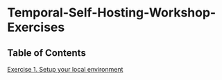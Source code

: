 # Temporal-Self-Hosting-Workshop-Exercises

## Table of Contents
[Exercise 1. Setup your local environment](./1.Preparing-Your-Environment/README.md)